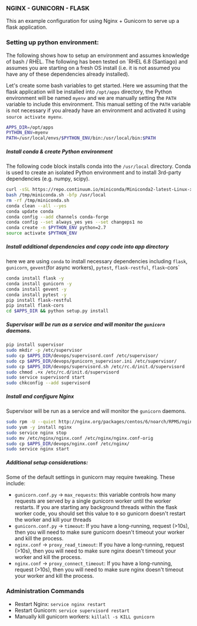 ### NGINX - GUNICORN - FLASK
This an example configuration for using Nginx + Gunicorn to serve up a flask application.


### Setting up python environment:
The following shows how to setup an environment and assumes knowledge of bash / RHEL.  The following has been tested on `RHEL 6.8 (Santiago) and assumes you are starting on a fresh OS install (i.e. it is not assumed you have any of these dependencies already installed).

Let's create some bash variables to get started. Here we assuming that the flask application will be installed into `/opt/apps` directory, the Python environment will be named `myenv` and we are manually setting the `PATH` variable to include this environment.  This manual setting of the `PATH` variable is not necessary if you already have an environment and activated it using `source activate myenv`. 
```bash
APPS_DIR=/opt/apps
PYTHON_ENV=myenv
PATH=/usr/local/envs/$PYTHON_ENV/bin:/usr/local/bin:$PATH
```

##### Install conda & create Python environment
The following code block installs conda into the `/usr/local` directory.  Conda is used to create an isolated Python environment and to install 3rd-party dependencies (e.g. numpy, scipy).
```bash
curl -sSL https://repo.continuum.io/miniconda/Miniconda2-latest-Linux-x86_64.sh -o /tmp/miniconda.sh
bash /tmp/miniconda.sh -bfp /usr/local
rm -rf /tmp/miniconda.sh
conda clean --all --yes
conda update conda
conda config --add channels conda-forge 
conda config --set always_yes yes --set changeps1 no
conda create -n $PYTHON_ENV python=2.7
source activate $PYTHON_ENV
```

##### Install additional dependencies and copy code into app directory
here we are using `conda` to install necessary dependencies including `flask`, `gunicorn`, `gevent`(for async workers), `pytest`, `flask-restful`, `flask`-cors`
```bash
conda install flask -y
conda install gunicorn -y
conda install gevent -y
conda install pytest -y
pip install flask-restful
pip install flask-cors
cd $APPS_DIR && python setup.py install
```

##### Supervisor will be run as a service and will monitor the `gunicorn` daemons. 
```bash
pip install supervisor
sudo mkdir -p /etc/supervisor
sudo cp $APPS_DIR/devops/supervisord.conf /etc/supervisor/
sudo cp $APPS_DIR/devops/gunicorn_supervisor.ini /etc/supervisor/
sudo cp $APPS_DIR/devops/supervisord.sh /etc/rc.d/init.d/supervisord
sudo chmod .+x /etc/rc.d/init.d/supervisord
sudo service supervisord start
sudo chkconfig --add supervisord
```

##### Install and configure Nginx
Supervisor will be run as a service and will monitor the `gunicorn` daemons. 
```bash
sudo rpm -U --quiet http://nginx.org/packages/centos/6/noarch/RPMS/nginx-release-centos-6-0.el6.ngx.noarch.rpm
sudo yum -y install nginx
sudo service nginx stop
sudo mv /etc/nginx/nginx.conf /etc/nginx/nginx.conf-orig
sudo cp $APPS_DIR/devops/nginx.conf /etc/nginx/
sudo service nginx start
```

##### Additional setup considerations:
Some of the default settings in gunicorn may require tweaking.  These include:

- `gunicorn.conf.py` -> `max_requests`: this variable controls how many requests are served by a single gunicorn worker until the worker restarts.  If you are starting any background threads within the flask worker code, you should set this value to `0` so gunicorn doesn't restart the worker and kill your threads
- `gunicorn.conf.py` -> `timeout`:  If you have a long-running, request (>10s), then you will need to make sure gunicorn doesn't timeout your worker and kill the process.
- `nginx.conf` -> `proxy_read_timeout`:  If you have a long-running, request (>10s), then you will need to make sure nginx doesn't timeout your worker and kill the process.
- `nginx.conf` -> `proxy_connect_timeout`:  If you have a long-running, request (>10s), then you will need to make sure nginx doesn't timeout your worker and kill the process.


### Administration Commands

- Restart Nginx: `service nginx restart`
- Restart Gunicorn: `service supervisord restart`
- Manually kill gunicorn workers: `killall -s KILL gunicorn`








